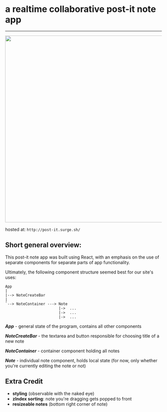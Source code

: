 # a realtime collaborative post-it note app 
***

<!--![](./imgs/demo.gif)-->

<img src="https://raw.githubusercontent.com/ahsanazim/note_taking_app_react/master/imgs/demo.gif" width="600">

hosted at: `http://post-it.surge.sh/`


## Short general overview:

This post-it note app was built using React, with an emphasis on the use of separate components for separate parts of app functionality. 

Ultimately, the following component structure seemed best for our site's uses: 

```
App
|
|--> NoteCreateBar
|
`--> NoteContainer ---> Note
						|->  ...
						|->  ... 
						|->  ... 
```
***App*** - general state of the program, contains all other components

***NoteCreateBar*** - the textarea and button responsible for choosing title of a new note

***NoteContainer*** - container component holding all notes

***Note*** - individual note component, holds local state (for now, only whether you're currently editing the note or not)

## Extra Credit 

- **styling** (observable with the naked eye)
- **zIndex sorting**: note you're dragging gets popped to front
- **resizeable notes** (bottom right corner of note)